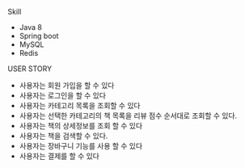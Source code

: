 Skill
- Java 8
- Spring boot
- MySQL
- Redis

USER STORY
- 사용자는 회원 가입을 할 수 있다
- 사용자는 로그인을 할 수 있다
- 사용자는 카테고리 목록을 조회할 수 있다
- 사용자는 선택한 카테고리의 책 목록을 리뷰 점수 순서대로 조회할 수 있다.
- 사용자는 책의 상세정보를 조회 할 수 있다
- 사용자는 책을 검색할 수 있다.
- 사용자는 장바구니 기능를 사용 할 수 있다
- 사용자는 결제를 할 수 있다
